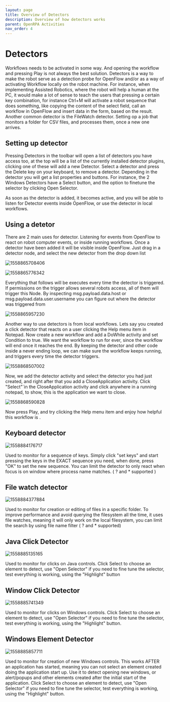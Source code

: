 ```yaml
---
layout: page
title: Overview of Detectors
description: Overview of how detectors works
parent: OpenRPA Activities
nav_order: 4
---
```

# Detectors

Workflows needs to be activated in some way. And opening the workflow and pressing Play is not always the best solution. Detectors is a way to make the robot serve as a detection probe for OpenFlow and/or as a way of activating Workflow locally on the robot machine. For instance, when implementing Assisted Robotics, where the robot will help a human at the PC, it would make a lot of sense to teach the users that pressing a certain key combination, for instance Ctrl+M will activate a robot sequence that does something, like copying the content of the select field, call an workflow in OpenFlow and insert data in the form, based on the result. Another common detector is the FileWatch detector. Setting op a job that monitors a folder for CSV files, and processes them, once a new one arrives.

## Setting up detector

Pressing Detectors in the toolbar will open a list of detectors you have access too, at the top will be a list of the currently installed detector plugins, clicking one of these will add a new Detector. Select a detector and press the Delete key on your keyboard, to remove a detector. Depending in the detector you will get a list properties and buttons. For instance, the 2 Windows Detectors have a Select button, and the option to finetune the selector by clicking Open Selector.

As soon as the detector is added, it becomes active, and you will be able to listen for Detector events inside OpenFlow, or use the detector in local workflows.

## Using a detetor

There are 2 main uses for detector. Listening for events from OpenFlow to react on robot computer events, or inside running workflows. Once a detector have been added it will be visible inside OpenFlow. Just drag in a detector node, and select the new detector from the drop down list

![1558865708406](detectors/1558865708406.png)

![1558865776342](detectors/1558865776342.png)

Everything that follows will be executes every time the detector is triggered. If permissions on the trigger allows several robots access, all of them will trigger this Node. 
By inspecting msg.payload.data.host or msg.payload.data.user.username you can figure out where the detector was triggered from

![1558865957230](detectors/1558865957230.png)

Another way to use detectors is from local workflows. Lets say you created a click detector that reacts on a user clicking the Help menu item in Notepad. Now create a new workflow and add a DoWhile activity and set Condition to true. We want the workflow to run for ever, since the workflow will end once it reaches the end. By keeping the detector and other code inside a never ending loop, we can make sure the workflow keeps running, and triggers every time the detector triggers.

![1558868507002](detectors/1558868507002.png)

Now, we add the detector activity and select the detector you had just created, and right after that you add a CloseApplication activity. Click "Select"´in the CloseApplication activity and click anywhere in a running notepad, to show, this is the application we want to close.

![1558868590828](detectors/1558868590828.png)

Now press Play, and try clicking the Help menu item and enjoy how helpful this workflow is .

## Keyboard detector

![1558884176717](detectors/1558884176717.png)

Used to monitor for a sequence of keys. Simply click "set keys" and start pressing the keys in the EXACT sequence you need, when done, press "OK" to set the new sequence. You can limit the detector to only react when focus is on window where process name matches. ( ? and * supported )

## File watch detector

![1558884377884](detectors/1558884377884.png)

Used to monitor for creation or editing of files in a specific folder. To improve performance and avoid querying the filesystem all the time, it uses file watches, meaning it will only work on the local filesystem, you can limit the search by using file name filter ( ? and * supported)

## Java Click Detector

![1558885135165](detectors/1558885135165.png)

Used to monitor for clicks on Java controls. Click Select to choose an element to detect, use "Open Selector" if you need to fine tune the selector, test everything is working, using the "Highlight" button

## Window Click Detector

![1558885741349](detectors/1558885741349.png)

Used to monitor for clicks on Windows controls. Click Select to choose an element to detect, use "Open Selector" if you need to fine tune the selector, test everything is working, using the "Highlight" button.

## Windows Element Detector

![1558885857711](detectors/1558885857711.png)

Used to monitor for creation of new Windows controls. This works AFTER an application has started, meaning you can not select an element created doing the application start up. Use it to detect opening new windows, or alert/popups and other elements created after the initial start of the application. Click Select to choose an element to detect, use "Open Selector" if you need to fine tune the selector, test everything is working, using the "Highlight" button.